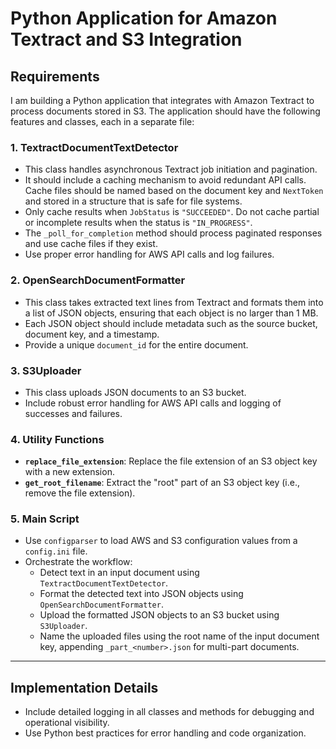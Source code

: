 
# Python Application for Amazon Textract and S3 Integration

## Requirements

I am building a Python application that integrates with Amazon Textract to process documents stored in S3. The application should have the following features and classes, each in a separate file:

### 1. **TextractDocumentTextDetector**
- This class handles asynchronous Textract job initiation and pagination.
- It should include a caching mechanism to avoid redundant API calls. Cache files should be named based on the document key and `NextToken` and stored in a structure that is safe for file systems.
- Only cache results when `JobStatus` is `"SUCCEEDED"`. Do not cache partial or incomplete results when the status is `"IN_PROGRESS"`.
- The `_poll_for_completion` method should process paginated responses and use cache files if they exist.
- Use proper error handling for AWS API calls and log failures.

### 2. **OpenSearchDocumentFormatter**
- This class takes extracted text lines from Textract and formats them into a list of JSON objects, ensuring that each object is no larger than 1 MB.
- Each JSON object should include metadata such as the source bucket, document key, and a timestamp.
- Provide a unique `document_id` for the entire document.

### 3. **S3Uploader**
- This class uploads JSON documents to an S3 bucket.
- Include robust error handling for AWS API calls and logging of successes and failures.

### 4. **Utility Functions**
- **`replace_file_extension`**: Replace the file extension of an S3 object key with a new extension.
- **`get_root_filename`**: Extract the "root" part of an S3 object key (i.e., remove the file extension).

### 5. **Main Script**
- Use `configparser` to load AWS and S3 configuration values from a `config.ini` file.
- Orchestrate the workflow:
  - Detect text in an input document using `TextractDocumentTextDetector`.
  - Format the detected text into JSON objects using `OpenSearchDocumentFormatter`.
  - Upload the formatted JSON objects to an S3 bucket using `S3Uploader`.
  - Name the uploaded files using the root name of the input document key, appending `_part_<number>.json` for multi-part documents.

---

## Implementation Details
- Include detailed logging in all classes and methods for debugging and operational visibility.
- Use Python best practices for error handling and code organization.
